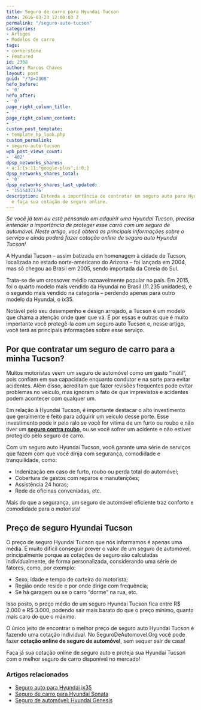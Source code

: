 ```yaml
---
title: Seguro de carro para Hyundai Tucson
date: 2016-03-23 12:00:03 Z
permalink: "/seguro-auto-tucson"
categories:
- Artigos
- Modelos de carro
tags:
- cornerstone
- Featured
id: 2308
author: Marcos Chaves
layout: post
guid: "/?p=2308"
hefo_before:
- '0'
hefo_after:
- '0'
page_right_column_title:
- ''
page_right_column_content:
- ''
custom_post_template:
- template_hp_look.php
custom_permalink:
- seguro-auto-tucson
wpb_post_views_count:
- '402'
dpsp_networks_shares:
- a:1:{s:11:"google-plus";i:0;}
dpsp_networks_shares_total:
- '0'
dpsp_networks_shares_last_updated:
- '1515437176'
description: Entenda a importância de contratar um seguro auto para Hyundai Tucson
  e faça sua cotação de seguro online.
---
```


_Se você já tem ou está pensando em adquirir uma Hyundai Tucson, precisa entender a importância de proteger esse carro com um seguro de automóvel. Neste artigo, você obterá as principais informações sobre o serviço e ainda poderá fazer cotação online de seguro auto Hyundai Tucson!_

A Hyundai Tucson – assim batizada em homenagem à cidade de Tucson, localizada no estado norte-americano do Arizona – foi lançada em 2004, mas só chegou ao Brasil em 2005, sendo importada da Coreia do Sul.

Trata-se de um crossover médio razoavelmente popular no país. Em 2015, foi o quarto modelo mais vendido da Hyundai no Brasil (11.235 unidades), e o segundo mais vendido na categoria – perdendo apenas para outro modelo da Hyundai, o ix35.

Notável pelo seu desempenho e design arrojado, a Tucson é um modelo que chama a atenção onde quer que vá. É por essas e outras que é muito importante você protegê-la com um seguro auto Tucson e, nesse artigo, você terá as principais informações sobre esse serviço.

## **Por que contratar um seguro de carro para a minha Tucson?**

Muitos motoristas veem um seguro de automóvel como um gasto “inútil”, pois confiam em sua capacidade enquanto condutor e na sorte para evitar acidentes. Além disso, acreditam que fazer revisões frequentes pode evitar problemas no veículo, mas ignoram o fato de que imprevistos e acidentes podem acontecer com qualquer um.

Em relação à Hyundai Tucson, é importante destacar o alto investimento que geralmente é feito para adquirir um veículo desse porte. Esse investimento pode ir pelo ralo se você for vítima de um furto ou roubo e não tiver um [**seguro contra roubo**](/seguro-auto-parcial-roubo), ou se você sofrer um acidente e não estiver protegido pelo seguro de carro.

Com um seguro auto Hyundai Tucson, você garante uma série de serviços que fazem com que você dirija com segurança, comodidade e tranquilidade, como:

  * Indenização em caso de furto, roubo ou perda total do automóvel;
  * Cobertura de gastos com reparos e manutenções;
  * Assistência 24 horas;
  * Rede de oficinas conveniadas, etc.

Mais do que a segurança, um seguro de automóvel eficiente traz conforto e comodidade para o motorista!

## **Preço de seguro Hyundai Tucson**

O preço de seguro Hyundai Tucson que nós informamos é apenas uma média. É muito difícil conseguir prever o valor de um seguro de automóvel, principalmente porque as cotações de seguro são calculadas individualmente, de forma personalizada, considerando uma série de fatores, como, por exemplo:

  * Sexo, idade e tempo de carteira do motorista;
  * Região onde reside e por onde dirige com frequência;
  * Se há garagem ou se o carro “dorme” na rua, etc.

Isso posto, o preço médio de um seguro Hyundai Tucson fica entre R$ 2.000 e R$ 3.000, podendo sair mais barato do que o preço mínimo, quanto mais caro do que o máximo.

O único jeito de encontrar o melhor preço de seguro auto Hyundai Tucson é fazendo uma cotação individual. No SeguroDeAutomovel.Org você pode fazer **cotação online de seguro de automóvel**, sem sequer sair de casa!

Faça já sua cotação online de seguro auto e proteja sua Hyundai Tucson com o melhor seguro de carro disponível no mercado!

### Artigos relacionados

  * <a href="/seguro-auto-hyundai-ix35/" target="_blank">Seguro auto para Hyundai ix35</a>
  * <a href="/seguro-auto-hyundai-sonata" target="_blank">Seguro de carro para Hyundai Sonata</a>
  * <a href="/seguro-hyundai-genesis" target="_blank">Seguro de automóvel: Hyundai Genesis</a>